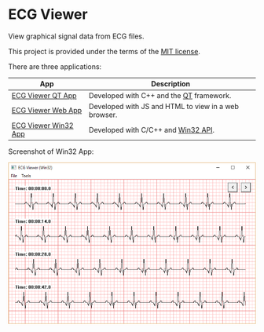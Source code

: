 # ECG Viewer

View graphical signal data from ECG files.

This project is provided under the terms of the [MIT license](http://choosealicense.com/licenses/mit/).

There are three applications:

| App               | Description                                                                       |
|-------------------|-----------------------------------------------------------------------------------|
| [ECG Viewer QT App](qtapp/)   | Developed with C++ and the [QT](https://www.qt.io/) framework.        |
| [ECG Viewer Web App](webapp/)     | Developed with JS and HTML to view in a web browser.              |
| [ECG Viewer Win32 App](win32app/)  | Developed with C/C++ and [Win32 API](https://en.wikipedia.org/wiki/Windows_API). |

Screenshot of Win32 App:

![Screenshot image](win32app/ECGViewerScreenshot.png?raw=true "Title")
